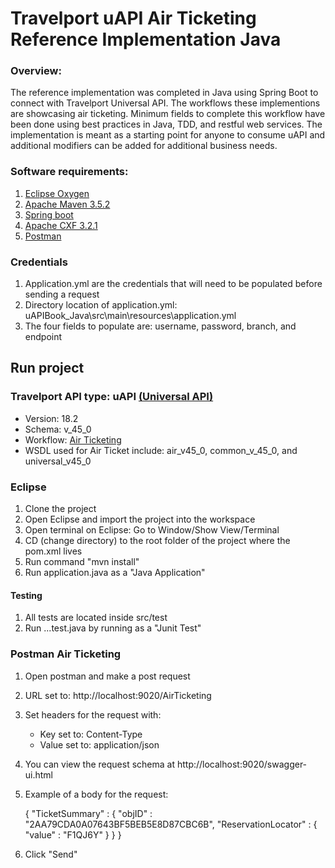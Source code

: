 Travelport uAPI Air Ticketing Reference Implementation Java
===============
### Overview:
The reference implementation was completed in Java using Spring Boot to connect with Travelport Universal API. The workflows these implementions are showcasing air ticketing. Minimum fields to complete this workflow have been done using best practices in Java, TDD, and restful web services. The implementation is meant as a starting point for anyone to consume uAPI and additional modifiers can be added for additional business needs. 


### Software requirements:
1. [Eclipse Oxygen](www.eclipse.org/oxygen/)
2. [Apache Maven 3.5.2](www.maven.apache.org/download/cgi)
3. [Spring boot](www.spring.io)
3. [Apache CXF 3.2.1](www.cxf.apache.org)
4. [Postman](www.getpostman.com)

### Credentials
1. Application.yml are the credentials that will need to be populated before sending a request
2. Directory location of application.yml: uAPIBook_Java\src\main\resources\application.yml
3. The four fields to populate are: username, password, branch, and endpoint

## Run project

### Travelport API type: uAPI [(Universal API)](https://support.travelport.com/webhelp/uapi/uAPI.htm)
* Version: 18.2
* Schema: v_45_0
* Workflow: [Air Ticketing](https://support.travelport.com/webhelp/uapi/uAPI.htm#Air/Air_Ticketing/Air_Ticketing.htm%3FTocPath%3DAir%7CAir%2520Shopping%2520and%2520Booking%7CAir%2520Ticketing%2520Document%2520Production%7C_____0)
* WSDL used for Air Ticket include: air_v45_0, common_v_45_0, and universal_v45_0

### Eclipse

1. Clone the project
2. Open Eclipse and import the project into the workspace
3. Open terminal on Eclipse: Go to Window/Show View/Terminal
4. CD (change directory) to the root folder of the project where the pom.xml lives
4. Run command "mvn install"
5. Run application.java as a "Java Application"  

#### Testing
1. All tests are located inside src/test
2. Run ...test.java by running as a "Junit Test"

### Postman  Air Ticketing
1. Open postman and make a post request
2. URL set to: http://localhost:9020/AirTicketing
3. Set headers for the request with:
 	* Key set to: Content-Type
 	* Value set to: application/json
4. You can view the request schema at http://localhost:9020/swagger-ui.html
5. Example of a body for the request:


	{
		"TicketSummary" : {
			"objID" : "2AA79CDA0A07643BF5BEB5E8D87CBC6B",
			"ReservationLocator" : {
				"value" : "F1QJ6Y"
			}
		}
	}
5. Click "Send"